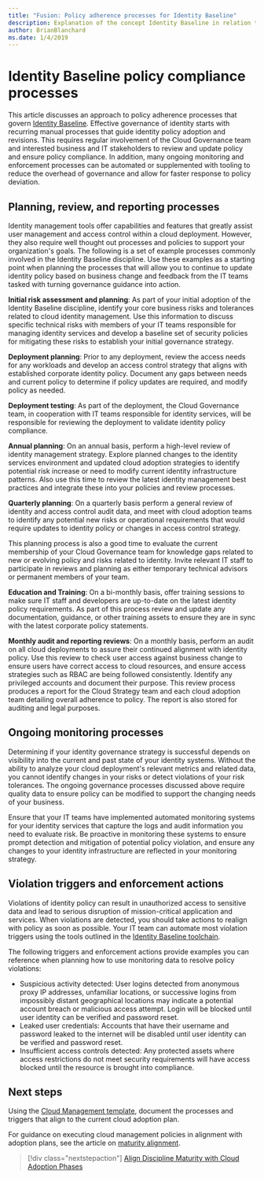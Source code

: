 ```yaml
---
title: "Fusion: Policy adherence processes for Identity Baseline"
description: Explanation of the concept Identity Baseline in relation to cloud governance processes
author: BrianBlanchard
ms.date: 1/4/2019
---
```


# Identity Baseline policy compliance processes

This article discusses an approach to policy adherence processes that govern [Identity Baseline](./overview.md). Effective governance of identity starts with recurring manual processes that guide identity policy adoption and revisions. This requires regular involvement of the Cloud Governance team and interested business and IT stakeholders to review and update policy and ensure policy compliance. In addition, many ongoing monitoring and enforcement processes can be automated or supplemented with tooling to reduce the overhead of governance and allow for faster response to policy deviation.

## Planning, review, and reporting processes

Identity management tools offer capabilities and features that greatly assist user management and access control within a cloud deployment. However, they also require well thought out processes and policies to support your organization's goals. The following is a set of example processes commonly involved in the Identity Baseline discipline. Use these examples as a starting point when planning the processes that will allow you to continue to update identity policy based on business change and feedback from the IT teams tasked with turning governance guidance into action.

**Initial risk assessment and planning**: As part of your initial adoption of the Identity Baseline discipline, identify your core business risks and tolerances related to cloud identity management. Use this information to discuss specific technical risks with members of your IT teams responsible for managing identity services and develop a baseline set of security policies for mitigating these risks to establish your initial governance strategy.

**Deployment planning**: Prior to any deployment, review the access needs for any workloads and develop an access control strategy that aligns with established corporate identity policy. Document any gaps between needs and current policy to determine if policy updates are required, and modify policy as needed.

**Deployment testing**: As part of the deployment, the Cloud Governance team, in cooperation with IT teams responsible for identity services, will be responsible for reviewing the deployment to validate identity policy compliance.

**Annual planning**: On an annual basis, perform a high-level review of identity management strategy. Explore planned changes to the identity services environment and updated cloud adoption strategies to identify potential risk increase or need to modify current identity infrastructure patterns. Also use this time to review the latest identity management best practices and integrate these into your policies and review processes.

**Quarterly planning**: On a quarterly basis perform a general review of identity and access control audit data, and meet with cloud adoption teams to identify any potential new risks or operational requirements that would require updates to identity policy or changes in access control strategy.

This planning process is also a good time to evaluate the current membership of your Cloud Governance team for knowledge gaps related to new or evolving policy and risks related to identity. Invite relevant IT staff to participate in reviews and planning as either temporary technical advisors or permanent members of your team.  

**Education and Training**: On a bi-monthly basis, offer training sessions to make sure IT staff and developers are up-to-date on the latest identity policy requirements. As part of this process review and update any documentation, guidance, or other training assets to ensure they are in sync with the latest corporate policy statements.

**Monthly audit and reporting reviews**: On a monthly basis, perform an audit on all cloud deployments to assure their continued alignment with identity policy. Use this review to check user access against business change to ensure users have correct access to cloud resources, and ensure access strategies such as RBAC are being followed consistently. Identify any privileged accounts and document their purpose. This review process produces a report for the Cloud Strategy team and each cloud adoption team detailing overall adherence to policy. The report is also stored for auditing and legal purposes.

## Ongoing monitoring processes

Determining if your identity governance strategy is successful depends on visibility into the current and past state of your identity systems. Without the ability to analyze your cloud deployment's relevant metrics and related data, you cannot identify changes in your risks or detect violations of your risk tolerances. The ongoing governance processes discussed above require quality data to ensure policy can be modified to support the changing needs of your business.

Ensure that your IT teams have implemented automated monitoring systems for your identity services that capture the logs and audit information you need to evaluate risk. Be proactive in monitoring these systems to ensure prompt detection and mitigation of potential policy violation, and ensure any changes to your identity infrastructure are reflected in your monitoring strategy.

## Violation triggers and enforcement actions

Violations of identity policy can result in unauthorized access to sensitive data and lead to serious disruption of mission-critical application and services. When violations are detected, you should take actions to realign with policy as soon as possible. Your IT team can automate most violation triggers using the tools outlined in the [Identity Baseline toolchain](toolchain.md).

The following triggers and enforcement actions provide examples you can reference when planning how to use monitoring data to resolve policy violations:

- Suspicious activity detected: User logins detected from anonymous proxy IP addresses, unfamiliar locations, or successive logins from impossibly distant geographical locations may indicate a potential account breach or malicious access attempt. Login will be blocked until user identity can be verified and password reset.
- Leaked user credentials: Accounts that have their username and password leaked to the internet will be disabled until user identity can be verified and password reset.
- Insufficient access controls detected: Any protected assets where access restrictions do not meet security requirements will have access blocked until the resource is brought into compliance.

## Next steps

Using the [Cloud Management template](./template.md), document the processes and triggers that align to the current cloud adoption plan.

For guidance on executing cloud management policies in alignment with adoption plans, see the article on [maturity alignment](maturity-adoption-alignment.md).

> [!div class="nextstepaction"]
> [Align Discipline Maturity with Cloud Adoption Phases](./maturity-adoption-alignment.md)
